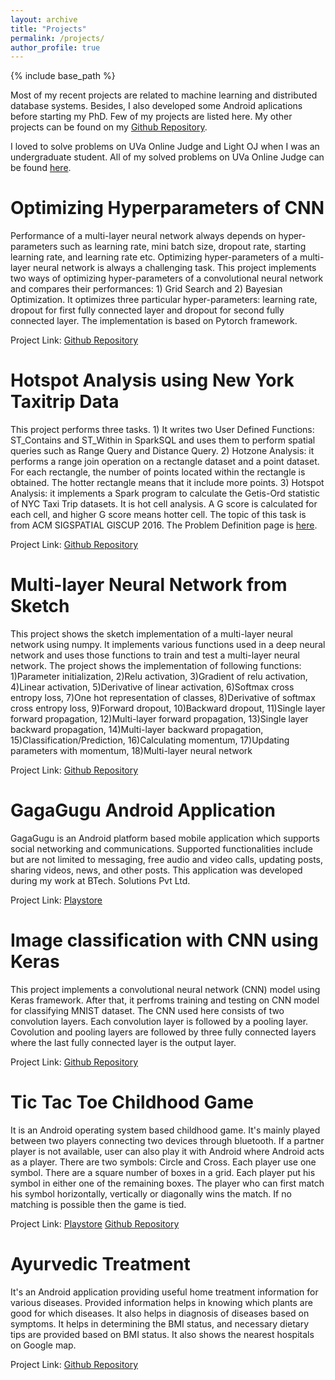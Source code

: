 ```yaml
---
layout: archive
title: "Projects"
permalink: /projects/
author_profile: true
---
```


{% include base_path %}

Most of my recent projects are related to machine learning and distributed database systems. Besides, I also developed some Android aplications before starting my PhD. Few of my projects are listed here. My other projects can be found on my [Github Repository](https://github.com/kanchanchy).

I loved to solve problems on UVa Online Judge and Light OJ when I was an undergraduate student. All of my solved problems on UVa Online Judge can be found [here](https://onlinejudge.org/index.php?option=com_onlinejudge&Itemid=20&page=show_authorstats&userid=77454). 

Optimizing Hyperparameters of CNN
======
Performance of a multi-layer neural network always depends on hyper-parameters such as learning rate, mini batch size, dropout rate, starting learning rate, and learning rate etc. Optimizing hyper-parameters of a multi-layer neural network is always a challenging task. This project implements two ways of optimizing hyper-parameters of a convolutional neural network and compares their performances: 1) Grid Search and 2) Bayesian Optimization. It optimizes three particular hyper-parameters: learning rate, dropout for first fully connected layer and dropout for second fully connected layer. The implementation is based on Pytorch framework.

Project Link: [Github Repository](https://github.com/kanchanchy/Optimizing-Hyperparameters-CNN)

Hotspot Analysis using New York Taxitrip Data
======
This project performs three tasks. 1) It writes two User Defined Functions: ST_Contains and ST_Within in SparkSQL and uses them to perform spatial queries such as Range Query and Distance Query. 2) Hotzone Analysis: it performs a range join operation on a rectangle dataset and a point dataset. For each rectangle, the number of points located within the rectangle is obtained. The hotter rectangle means that it include more points. 3) Hotspot Analysis: it implements a Spark program to calculate the Getis-Ord statistic of NYC Taxi Trip datasets. It is hot cell analysis. A G score is calculated for each cell, and higher G score means hotter cell. The topic of this task is from ACM SIGSPATIAL GISCUP 2016. The Problem Definition page is [here](http://sigspatial2016.sigspatial.org/giscup2016/problem).

Project Link: [Github Repository](https://github.com/kanchanchy/Hotspot-Analysis-Taxitrip-Data)

Multi-layer Neural Network from Sketch
======
This project shows the sketch implementation of a multi-layer neural network using numpy. It implements various functions used in a deep neural network and uses those functions to train and test a multi-layer neural network. The project shows the implementation of following functions: 1)Parameter initialization, 2)Relu activation, 3)Gradient of relu activation, 4)Linear activation, 5)Derivative of linear activation, 6)Softmax cross entropy loss, 7)One hot representation of classes, 8)Derivative of softmax cross entropy loss, 9)Forward dropout, 10)Backward dropout, 11)Single layer forward propagation, 12)Multi-layer forward propagation, 13)Single layer backward propagation, 14)Multi-layer backward propagation, 15)Classification/Prediction, 16)Calculating momentum, 17)Updating parameters with momentum, 18)Multi-layer neural network

Project Link: [Github Repository](https://github.com/kanchanchy/Multilayer-Neural-Network-from-Sketch)

GagaGugu Android Application
======
GagaGugu is an Android platform based mobile application which supports social networking and communications. Supported functionalities include but are not limited to messaging, free audio and video calls, updating posts, sharing videos, news, and other posts. This application was developed during my work at BTech. Solutions Pvt Ltd.

Project Link: [Playstore](https://play.google.com/store/apps/details?id=com.gagagugu.connect)

Image classification with CNN using Keras
======
This project implements a convolutional neural network (CNN) model using Keras framework. After that, it perfroms training and testing on CNN model for classifying MNIST dataset. The CNN used here consists of two convolution layers. Each convolution layer is followed by a pooling layer. Covolution and pooling layers are followed by three fully connected layers where the last fully connected layer is the output layer.

Project Link: [Github Repository](https://github.com/kanchanchy/CNN-Keras)

Tic Tac Toe Childhood Game
======
It is an Android operating system based childhood game. It's mainly played between two players connecting two devices through bluetooth. If a partner player is not available, user can also play it with Android where Android acts as a player. There are two symbols: Circle and Cross. Each player use one symbol. There are a square number of boxes in a grid. Each player put his symbol in either one of the remaining boxes. The player who can first match his symbol horizontally, vertically or diagonally wins the match. If no matching is possible then the game is tied.

Project Link: [Playstore](https://play.google.com/store/apps/details?id=com.applicationslab.tictactoe&hl=en)   [Github Repository](https://github.com/kanchanchy/Tic-Tac-Toe)

Ayurvedic Treatment
======
It's an Android application providing useful home treatment information for various diseases. Provided information helps in knowing which plants are good for which diseases. It also helps in diagnosis of diseases based on symptoms. It helps in determining the BMI status, and necessary dietary tips are provided based on BMI status. It also shows the nearest hospitals on Google map.

Project Link: [Github Repository](https://github.com/kanchanchy/Ayurvedic-Treatment)

